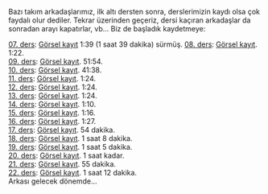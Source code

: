 Bazı takım arkadaşlarımız, ilk altı dersten sonra, derslerimizin kaydı olsa çok faydalı olur dediler. Tekrar üzerinden geçeriz, dersi kaçıran arkadaşlar da sonradan arayı kapatırlar, vb... Biz de başladık kaydetmeye:

[07. ders](../ileri/ders7.md): [Görsel kayıt](https://drive.google.com/file/d/1n6_-fDBSnLnbIM4GPM2d7P7gvJbVevqj) 1:39 (1 saat 39 dakika) sürmüş. 
[08. ders](../ileri/ders8.md): [Görsel kayıt](https://drive.google.com/file/d/1WpOxvV7uT1ift6mPO51yMSaSRt2ZfE-2).  1:22.  
[09. ders](../ileri/ders9.md): [Görsel kayıt](https://drive.google.com/file/d/1zwkZlNUy0wBKcLLF9hJN__ogHwUnTavp). 51:54.  
[10. ders](../ileri/ders10.md): [Görsel kayıt](https://drive.google.com/file/d/1yAIe-4ukKw8Eqws7TU6ER55EFK23Zzuf). 41:38.  
[11. ders](../ileri/ders11.md): [Görsel kayıt](https://drive.google.com/file/d/1Ls8NcHeju8L_yrY0eDc9ZUUdb_Faqyzr). 1:24.  
[12. ders](../ileri/ders12.md): [Görsel kayıt](https://drive.google.com/file/d/1vbOHdEOnAxqS53GEToBmgoPkyUs_0Lyo). 1:24.  
[13. ders](../ileri/ders13.md): [Görsel kayıt](https://drive.google.com/file/d/143UKi-DCpFAQ2SKPtiprna0TpuaO5g1D/). 1:24.  
[14. ders](../ileri/ders14.md): [Görsel kayıt](https://drive.google.com/file/d/1ERTPOKKvDge97CBYOmcR-KbCJdx0gtCM). 1:10.  
[15. ders](../ileri/ders15.md): [Görsel kayıt](https://drive.google.com/file/d/1QVIXkgY4_82bnhnCnjpk2D50BjXFn3DA). 1:16.  
[16. ders](../ileri/ders16.md): [Görsel kayıt](https://drive.google.com/file/d/17cazkcCEq1kCGr9qp7sQTMNrlPpmZEhD). 1:27.  
[17. ders](../ileri/ders17.md): [Görsel kayıt](https://drive.google.com/file/d/1yHD-vFga8CO_lebrrCT5GvmynHKqwrkY). 54 dakika.  
[18. ders](../ileri/ders18.md): [Görsel kayıt](https://drive.google.com/file/d/1N432CdhsD0_aBFxe-MMQoRvW4PzPIJz2). 1 saat 8 dakika.  
[19. ders](../ileri/ders19.md): [Görsel kayıt](https://drive.google.com/file/d/1Vh9RPK3vkrsmIxbi4M3nUWiMstfS2T08). 1 saat 5 dakika.  
[20. ders](../ileri/ders20.md): [Görsel kayıt](https://drive.google.com/file/d/15w5yM379blFVbCNRIAL2IcGaW0i3Lc-3). 1 saat kadar.   
[21. ders](../ileri/ders21.md): [Görsel kayıt](https://drive.google.com/file/d/1HFgtYu63jB1Rfmr1tatwwjs1TSlhdHUC). 55 dakika.   
[22. ders](../ileri/ders22.md): [Görsel kayıt](https://drive.google.com/file/d/1BqPO1LdeO2QKx5f7PIpSJKULmhdRQWKL). 1 saat 12 dakika.   
Arkası gelecek dönemde...
